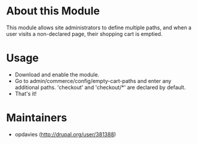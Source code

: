 # About this Module

This module allows site administrators to define multiple paths, and when a
user visits a non-declared page, their shopping cart is emptied.

# Usage

* Download and enable the module.
* Go to admin/commerce/config/empty-cart-paths and enter any additional paths.
  'checkout' and 'checkout/*' are declared by default.
* That's it!

# Maintainers

* opdavies (http://drupal.org/user/381388)
